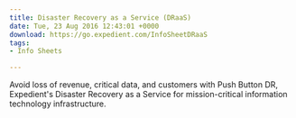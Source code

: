 ```yaml
---
title: Disaster Recovery as a Service (DRaaS)
date: Tue, 23 Aug 2016 12:43:01 +0000
download: https://go.expedient.com/InfoSheetDRaaS
tags:
- Info Sheets

---
```

Avoid loss of revenue, critical data, and customers with Push Button DR, Expedient's Disaster Recovery as a Service for mission-critical information technology infrastructure.